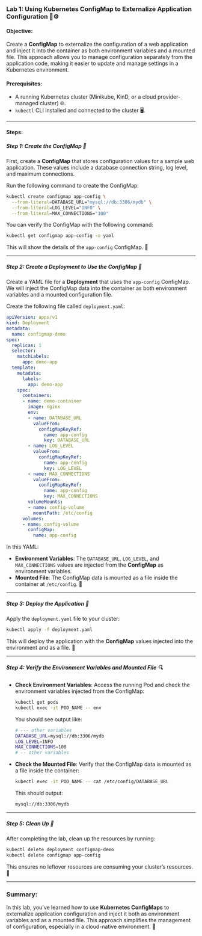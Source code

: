
### **Lab 1: Using Kubernetes ConfigMap to Externalize Application Configuration** 📂⚙️

#### **Objective:**
Create a **ConfigMap** to externalize the configuration of a web application and inject it into the container as both environment variables and a mounted file. This approach allows you to manage configuration separately from the application code, making it easier to update and manage settings in a Kubernetes environment.

#### **Prerequisites:**
- A running Kubernetes cluster (Minikube, KinD, or a cloud provider-managed cluster) 🌐.
- `kubectl` CLI installed and connected to the cluster 🖥️.

---

#### **Steps:**

##### **Step 1: Create the ConfigMap** 📝

First, create a **ConfigMap** that stores configuration values for a sample web application. These values include a database connection string, log level, and maximum connections.

Run the following command to create the ConfigMap:

```bash
kubectl create configmap app-config \
  --from-literal=DATABASE_URL="mysql://db:3306/mydb" \
  --from-literal=LOG_LEVEL="INFO" \
  --from-literal=MAX_CONNECTIONS="100"
```

You can verify the ConfigMap with the following command:

```bash
kubectl get configmap app-config -o yaml
```

This will show the details of the `app-config` ConfigMap. 📑

---

##### **Step 2: Create a Deployment to Use the ConfigMap** 🚢

Create a YAML file for a **Deployment** that uses the `app-config` ConfigMap. We will inject the ConfigMap data into the container as both environment variables and a mounted configuration file.

Create the following file called `deployment.yaml`:

```yaml
apiVersion: apps/v1
kind: Deployment
metadata:
  name: configmap-demo
spec:
  replicas: 1
  selector:
    matchLabels:
      app: demo-app
  template:
    metadata:
      labels:
        app: demo-app
    spec:
      containers:
      - name: demo-container
        image: nginx
        env:
        - name: DATABASE_URL
          valueFrom:
            configMapKeyRef:
              name: app-config
              key: DATABASE_URL
        - name: LOG_LEVEL
          valueFrom:
            configMapKeyRef:
              name: app-config
              key: LOG_LEVEL
        - name: MAX_CONNECTIONS
          valueFrom:
            configMapKeyRef:
              name: app-config
              key: MAX_CONNECTIONS
        volumeMounts:
        - name: config-volume
          mountPath: /etc/config
      volumes:
      - name: config-volume
        configMap:
          name: app-config
```

In this YAML:
- **Environment Variables**: The `DATABASE_URL`, `LOG_LEVEL`, and `MAX_CONNECTIONS` values are injected from the **ConfigMap** as environment variables.
- **Mounted File**: The ConfigMap data is mounted as a file inside the container at `/etc/config`. 📁

---

##### **Step 3: Deploy the Application** 🚀

Apply the `deployment.yaml` file to your cluster:

```bash
kubectl apply -f deployment.yaml
```

This will deploy the application with the **ConfigMap** values injected into the environment and as a file. 🎉

---

##### **Step 4: Verify the Environment Variables and Mounted File** 🔍

- **Check Environment Variables**: Access the running Pod and check the environment variables injected from the ConfigMap:

  ```bash
  kubectl get pods
  kubectl exec -it POD_NAME -- env
  ```

  You should see output like:

  ```bash
  # --- other variables
  DATABASE_URL=mysql://db:3306/mydb
  LOG_LEVEL=INFO
  MAX_CONNECTIONS=100
  # -- other variables
  ```

- **Check the Mounted File**: Verify that the ConfigMap data is mounted as a file inside the container:

  ```bash
  kubectl exec -it POD_NAME -- cat /etc/config/DATABASE_URL
  ```

  This should output:

  ```bash
  mysql://db:3306/mydb
  ```

---

##### **Step 5: Clean Up** 🧹

After completing the lab, clean up the resources by running:

```bash
kubectl delete deployment configmap-demo
kubectl delete configmap app-config
```

This ensures no leftover resources are consuming your cluster’s resources. 🔄

---

### **Summary:**
In this lab, you’ve learned how to use **Kubernetes ConfigMaps** to externalize application configuration and inject it both as environment variables and as a mounted file. This approach simplifies the management of configuration, especially in a cloud-native environment. 🌱

